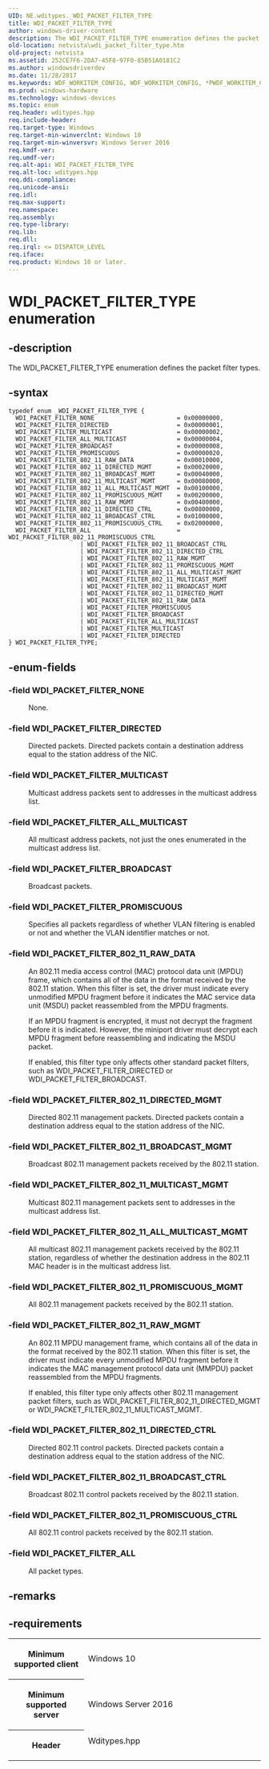 ```yaml
---
UID: NE.wditypes._WDI_PACKET_FILTER_TYPE
title: WDI_PACKET_FILTER_TYPE
author: windows-driver-content
description: The WDI_PACKET_FILTER_TYPE enumeration defines the packet filter types.
old-location: netvista\wdi_packet_filter_type.htm
old-project: netvista
ms.assetid: 252CE7F6-2DA7-45F8-97F0-85B51A0181C2
ms.author: windowsdriverdev
ms.date: 11/28/2017
ms.keywords: WDF_WORKITEM_CONFIG, WDF_WORKITEM_CONFIG, *PWDF_WORKITEM_CONFIG
ms.prod: windows-hardware
ms.technology: windows-devices
ms.topic: enum
req.header: wditypes.hpp
req.include-header: 
req.target-type: Windows
req.target-min-winverclnt: Windows 10
req.target-min-winversvr: Windows Server 2016
req.kmdf-ver: 
req.umdf-ver: 
req.alt-api: WDI_PACKET_FILTER_TYPE
req.alt-loc: wditypes.hpp
req.ddi-compliance: 
req.unicode-ansi: 
req.idl: 
req.max-support: 
req.namespace: 
req.assembly: 
req.type-library: 
req.lib: 
req.dll: 
req.irql: <= DISPATCH_LEVEL
req.iface: 
req.product: Windows 10 or later.
---
```


# WDI_PACKET_FILTER_TYPE enumeration



## -description
<p>The WDI_PACKET_FILTER_TYPE enumeration defines the packet filter types.</p>


## -syntax

````
typedef enum _WDI_PACKET_FILTER_TYPE { 
  WDI_PACKET_FILTER_NONE                       = 0x00000000,
  WDI_PACKET_FILTER_DIRECTED                   = 0x00000001,
  WDI_PACKET_FILTER_MULTICAST                  = 0x00000002,
  WDI_PACKET_FILTER_ALL_MULTICAST              = 0x00000004,
  WDI_PACKET_FILTER_BROADCAST                  = 0x00000008,
  WDI_PACKET_FILTER_PROMISCUOUS                = 0x00000020,
  WDI_PACKET_FILTER_802_11_RAW_DATA            = 0x00010000,
  WDI_PACKET_FILTER_802_11_DIRECTED_MGMT       = 0x00020000,
  WDI_PACKET_FILTER_802_11_BROADCAST_MGMT      = 0x00040000,
  WDI_PACKET_FILTER_802_11_MULTICAST_MGMT      = 0x00080000,
  WDI_PACKET_FILTER_802_11_ALL_MULTICAST_MGMT  = 0x00100000,
  WDI_PACKET_FILTER_802_11_PROMISCUOUS_MGMT    = 0x00200000,
  WDI_PACKET_FILTER_802_11_RAW_MGMT            = 0x00400000,
  WDI_PACKET_FILTER_802_11_DIRECTED_CTRL       = 0x00800000,
  WDI_PACKET_FILTER_802_11_BROADCAST_CTRL      = 0x01000000,
  WDI_PACKET_FILTER_802_11_PROMISCUOUS_CTRL    = 0x02000000,
  WDI_PACKET_FILTER_ALL                        = WDI_PACKET_FILTER_802_11_PROMISCUOUS_CTRL 
                    | WDI_PACKET_FILTER_802_11_BROADCAST_CTRL
                    | WDI_PACKET_FILTER_802_11_DIRECTED_CTRL
                    | WDI_PACKET_FILTER_802_11_RAW_MGMT
                    | WDI_PACKET_FILTER_802_11_PROMISCUOUS_MGMT
                    | WDI_PACKET_FILTER_802_11_ALL_MULTICAST_MGMT
                    | WDI_PACKET_FILTER_802_11_MULTICAST_MGMT
                    | WDI_PACKET_FILTER_802_11_BROADCAST_MGMT
                    | WDI_PACKET_FILTER_802_11_DIRECTED_MGMT
                    | WDI_PACKET_FILTER_802_11_RAW_DATA
                    | WDI_PACKET_FILTER_PROMISCUOUS
                    | WDI_PACKET_FILTER_BROADCAST
                    | WDI_PACKET_FILTER_ALL_MULTICAST
                    | WDI_PACKET_FILTER_MULTICAST
                    | WDI_PACKET_FILTER_DIRECTED
} WDI_PACKET_FILTER_TYPE;
````


## -enum-fields
<dl>

### -field <a id="WDI_PACKET_FILTER_NONE"></a><a id="wdi_packet_filter_none"></a><b>WDI_PACKET_FILTER_NONE</b>

<dd>
<p>None.</p>
</dd>

### -field <a id="WDI_PACKET_FILTER_DIRECTED"></a><a id="wdi_packet_filter_directed"></a><b>WDI_PACKET_FILTER_DIRECTED</b>

<dd>
<p>Directed packets. Directed packets contain a destination address equal to the station address of the NIC.

</p>
</dd>

### -field <a id="WDI_PACKET_FILTER_MULTICAST"></a><a id="wdi_packet_filter_multicast"></a><b>WDI_PACKET_FILTER_MULTICAST</b>

<dd>
<p>Multicast address packets sent to addresses in the multicast address list. 

</p>
</dd>

### -field <a id="WDI_PACKET_FILTER_ALL_MULTICAST"></a><a id="wdi_packet_filter_all_multicast"></a><b>WDI_PACKET_FILTER_ALL_MULTICAST</b>

<dd>
<p>All multicast address packets, not just the ones enumerated in the multicast address list.

</p>
</dd>

### -field <a id="WDI_PACKET_FILTER_BROADCAST"></a><a id="wdi_packet_filter_broadcast"></a><b>WDI_PACKET_FILTER_BROADCAST</b>

<dd>
<p>Broadcast packets.

</p>
</dd>

### -field <a id="WDI_PACKET_FILTER_PROMISCUOUS"></a><a id="wdi_packet_filter_promiscuous"></a><b>WDI_PACKET_FILTER_PROMISCUOUS</b>

<dd>
<p>Specifies all packets regardless of whether VLAN filtering is enabled or not and whether the VLAN identifier matches or not.

</p>
</dd>

### -field <a id="WDI_PACKET_FILTER_802_11_RAW_DATA"></a><a id="wdi_packet_filter_802_11_raw_data"></a><b>WDI_PACKET_FILTER_802_11_RAW_DATA</b>

<dd>
<p>An 802.11 media access control (MAC) protocol data unit (MPDU) frame, which contains all of the data in the format received by the 802.11 station. When this filter is set, the driver must indicate every unmodified MPDU fragment before it indicates the MAC service data unit (MSDU) packet reassembled from the MPDU fragments. 

</p>
<p>If an MPDU fragment is encrypted, it must not decrypt the fragment before it is indicated. However, the miniport driver must decrypt each MPDU fragment before reassembling and indicating the MSDU packet.

</p>
<p>If enabled, this filter type only affects other standard packet filters, such as WDI_PACKET_FILTER_DIRECTED or WDI_PACKET_FILTER_BROADCAST.

</p>
</dd>

### -field <a id="WDI_PACKET_FILTER_802_11_DIRECTED_MGMT"></a><a id="wdi_packet_filter_802_11_directed_mgmt"></a><b>WDI_PACKET_FILTER_802_11_DIRECTED_MGMT</b>

<dd>
<p>Directed 802.11 management packets. Directed packets contain a destination address equal to the station address of the NIC.

</p>
</dd>

### -field <a id="WDI_PACKET_FILTER_802_11_BROADCAST_MGMT"></a><a id="wdi_packet_filter_802_11_broadcast_mgmt"></a><b>WDI_PACKET_FILTER_802_11_BROADCAST_MGMT</b>

<dd>
<p>Broadcast 802.11 management packets received by the 802.11 station.</p>
</dd>

### -field <a id="WDI_PACKET_FILTER_802_11_MULTICAST_MGMT"></a><a id="wdi_packet_filter_802_11_multicast_mgmt"></a><b>WDI_PACKET_FILTER_802_11_MULTICAST_MGMT</b>

<dd>
<p>Multicast 802.11 management packets sent to addresses in the multicast address list.</p>
</dd>

### -field <a id="WDI_PACKET_FILTER_802_11_ALL_MULTICAST_MGMT"></a><a id="wdi_packet_filter_802_11_all_multicast_mgmt"></a><b>WDI_PACKET_FILTER_802_11_ALL_MULTICAST_MGMT</b>

<dd>
<p>All multicast 802.11 management packets received by the 802.11 station, regardless of whether the destination address in the 802.11 MAC header is in the multicast address list.

</p>
</dd>

### -field <a id="WDI_PACKET_FILTER_802_11_PROMISCUOUS_MGMT"></a><a id="wdi_packet_filter_802_11_promiscuous_mgmt"></a><b>WDI_PACKET_FILTER_802_11_PROMISCUOUS_MGMT</b>

<dd>
<p>All 802.11 management packets received by the 802.11 station.</p>
</dd>

### -field <a id="WDI_PACKET_FILTER_802_11_RAW_MGMT"></a><a id="wdi_packet_filter_802_11_raw_mgmt"></a><b>WDI_PACKET_FILTER_802_11_RAW_MGMT</b>

<dd>
<p>An 802.11 MPDU management frame, which contains all of the data in the format received by the 802.11 station. When this filter is set, the driver must indicate every unmodified MPDU fragment before it indicates the MAC management protocol data unit (MMPDU) packet reassembled from the MPDU fragments. 

</p>
<p>If enabled, this filter type only affects other 802.11 management packet filters, such as WDI_PACKET_FILTER_802_11_DIRECTED_MGMT or WDI_PACKET_FILTER_802_11_MULTICAST_MGMT.

</p>
</dd>

### -field <a id="WDI_PACKET_FILTER_802_11_DIRECTED_CTRL"></a><a id="wdi_packet_filter_802_11_directed_ctrl"></a><b>WDI_PACKET_FILTER_802_11_DIRECTED_CTRL</b>

<dd>
<p>Directed 802.11 control packets. Directed packets contain a destination address equal to the station address of the NIC.

</p>
</dd>

### -field <a id="WDI_PACKET_FILTER_802_11_BROADCAST_CTRL"></a><a id="wdi_packet_filter_802_11_broadcast_ctrl"></a><b>WDI_PACKET_FILTER_802_11_BROADCAST_CTRL</b>

<dd>
<p>Broadcast 802.11 control packets received by the 802.11 station.

</p>
</dd>

### -field <a id="WDI_PACKET_FILTER_802_11_PROMISCUOUS_CTRL"></a><a id="wdi_packet_filter_802_11_promiscuous_ctrl"></a><b>WDI_PACKET_FILTER_802_11_PROMISCUOUS_CTRL</b>

<dd>
<p>All 802.11 control packets received by the 802.11 station.

</p>
</dd>

### -field <a id="WDI_PACKET_FILTER_ALL"></a><a id="wdi_packet_filter_all"></a><b>WDI_PACKET_FILTER_ALL</b>

<dd>
<p>All packet types.</p>
</dd>
</dl>

## -remarks


## -requirements
<table>
<tr>
<th width="30%">
<p>Minimum supported client</p>
</th>
<td width="70%">
<p>Windows 10</p>
</td>
</tr>
<tr>
<th width="30%">
<p>Minimum supported server</p>
</th>
<td width="70%">
<p>Windows Server 2016</p>
</td>
</tr>
<tr>
<th width="30%">
<p>Header</p>
</th>
<td width="70%">
<dl>
<dt>Wditypes.hpp</dt>
</dl>
</td>
</tr>
</table>